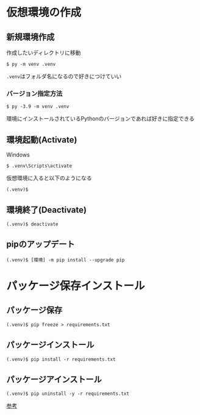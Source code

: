 # 仮想環境の作成

## 新規環境作成

作成したいディレクトリに移動

```
$ py -m venv .venv
```

`.venv`はフォルダ名になるので好きにつけていい

### バージョン指定方法

```
$ py -3.9 -m venv .venv
```

環境にインストールされているPythonのバージョンであれば好きに指定できる

## 環境起動(Activate)

Windows
```
$ .venv\Scripts\activate
```

仮想環境に入ると以下のようになる

```
(.venv)$
```

## 環境終了(Deactivate)

```
(.venv)$ deactivate
```

## pipのアップデート
```
(.venv)$ [環境] -m pip install --upgrade pip
```

# パッケージ保存インストール

## パッケージ保存

```
(.venv)$ pip freeze > requirements.txt
```

## パッケージインストール
```
(.venv)$ pip install -r requirements.txt
```

## パッケージアインストール
```
(.venv)$ pip uninstall -y -r requirements.txt
```

[参考](https://www.python.jp/install/windows/venv.html)
